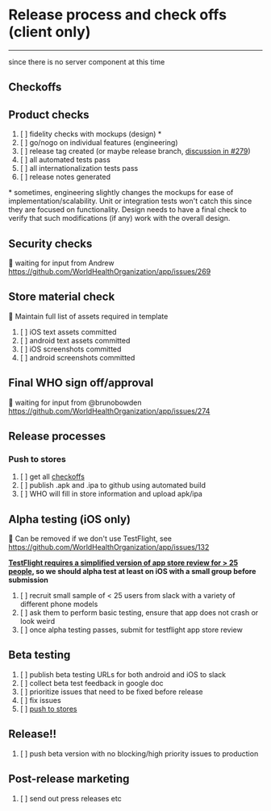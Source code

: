 # Release process and check offs (client only)
______
since there is no server component at this time

## Checkoffs

## Product checks
1. [ ]  fidelity checks with mockups (design) \*
1. [ ]  go/nogo on individual features (engineering)
1. [ ]  release tag created (or maybe release branch, [discussion in #279](https://github.com/WorldHealthOrganization/app/issues/279))
1. [ ]  all automated tests pass
1. [ ]  all internationalization tests pass
1. [ ]  release notes generated

\* sometimes, engineering slightly changes the mockups for ease of implementation/scalability. Unit or integration tests won't catch this since they are focused on functionality. Design needs to have a final check to verify that such modifications (if any) work with the overall design.

## Security checks
:construction: waiting for input from Andrew https://github.com/WorldHealthOrganization/app/issues/269

## Store material check

:construction: Maintain full list of assets required in template
1. [ ] iOS text assets committed
1. [ ] android text assets committed
1. [ ] iOS screenshots committed
1. [ ] android screenshots committed 

## Final WHO sign off/approval
:construction: waiting for input from @brunobowden https://github.com/WorldHealthOrganization/app/issues/274

## Release processes

### Push to stores

1. [ ] get all [checkoffs](#checkoffs)
1. [ ] publish .apk and .ipa to github using automated build
1. [ ] WHO will fill in store information and upload apk/ipa

## Alpha testing (iOS only)

:construction: Can be removed if we don't use TestFlight, see https://github.com/WorldHealthOrganization/app/issues/132

**[TestFlight requires a simplified version of app store review for > 25 people](https://developer.apple.com/testflight/), so we should alpha test at least on iOS with a small group before submission** 

1. [ ] recruit small sample of < 25 users from slack with a variety of different phone models
1. [ ] ask them to perform basic testing, ensure that app does not crash or look weird
1. [ ] once alpha testing passes, submit for testflight app store review

## Beta testing

1. [ ] publish beta testing URLs for both android and iOS to slack
1. [ ] collect beta test feedback in google doc
1. [ ] prioritize issues that need to be fixed before release
1. [ ] fix issues
1. [ ] [push to stores](#push-to-stores)

## Release!!

1. [ ] push beta version with no blocking/high priority issues to production

## Post-release marketing

1. [ ] send out press releases etc
